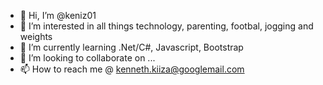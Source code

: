 - 👋 Hi, I’m @keniz01
- 👀 I’m interested in all things technology, parenting, footbal, jogging and weights
- 🌱 I’m currently learning .Net/C#, Javascript, Bootstrap
- 💞️ I’m looking to collaborate on ...
- 📫 How to reach me @ kenneth.kiiza@googlemail.com

<!---
keniz01/keniz01 is a ✨ special ✨ repository because its `README.md` (this file) appears on your GitHub profile.
You can click the Preview link to take a look at your changes.
--->
